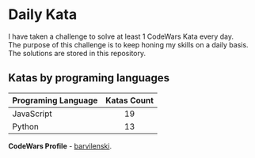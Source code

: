 # Daily Kata

I have taken a challenge to solve at least 1 CodeWars Kata every day.  
The purpose of this challenge is to keep honing my skills on a daily basis.  
The solutions are stored in this repository.

## Katas by programing languages

| Programing Language | Katas Count |
| ------------------- | :---------: |
| JavaScript          |          19 |
| Python              |          13 |


**CodeWars Profile** - [barvilenski](https://www.codewars.com/users/vbarv24).
